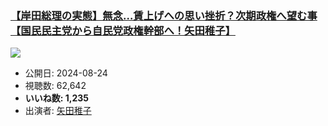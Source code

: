 ### [【岸田総理の実態】無念…賃上げへの思い挫折？次期政権へ望む事【国民民主党から自民党政権幹部へ！矢田稚子】](https://www.youtube.com/watch?v=OZ8Y5h0Ao44)
[![](https://img.youtube.com/vi/OZ8Y5h0Ao44/sddefault.jpg)](https://www.youtube.com/watch?v=OZ8Y5h0Ao44)
-   公開日: 2024-08-24
-   視聴数: 62,642
-   **いいね数: 1,235**
-   出演者: [矢田稚子](/rehacq_fan/people/矢田稚子 "wikilink")
